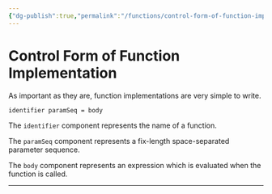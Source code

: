 ```yaml
---
{"dg-publish":true,"permalink":"/functions/control-form-of-function-implementation/","created":"2023-06-20T23:37:36.405+07:00","updated":"2023-06-24T20:20:12.868+07:00"}
---
```



# Control Form of Function Implementation

As important as they are, function implementations are very simple to write.

```markdown
identifier paramSeq = body
```

The `identifier` component represents the name of a function.

The `paramSeq` component represents a fix-length space-separated parameter sequence.

The `body` component represents an expression which is evaluated when the function is called.

---